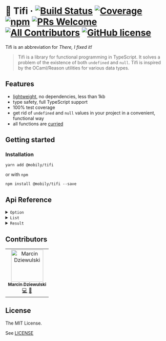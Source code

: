  # 🔧 Tifi &middot; [![Build Status](https://img.shields.io/travis/com/mobily/tifi.svg?style=flat-square&logo=travis)](https://travis-ci.com/mobily/tifi) [![Coverage](https://img.shields.io/coveralls/github/mobily/tifi.svg?style=flat-square&logo=coveralls)](https://coveralls.io/github/mobily/tifi?branch=master) [![npm](https://img.shields.io/npm/v/@mobily/tifi.svg?style=flat-square&logo=npm)](https://www.npmjs.com/package/@mobily/tifi) [![PRs Welcome](https://img.shields.io/badge/PRs-welcome-brightgreen.svg?style=flat-square)](http://makeapullrequest.com) [![All Contributors](https://img.shields.io/badge/all_contributors-1-orange.svg?style=flat-square)](#contributors) [![GitHub license](https://img.shields.io/badge/license-MIT-blue.svg?style=flat-square)](https://github.com/mobily/tifi/blob/master/LICENSE)

Tifi is an abbreviation for _There, I fixed it!_

> Tifi is a library for functional programming in TypeScript. It solves a problem of the existence of both <code>undefined</code> and <code>null</code>. Tifi is inspired by the OCaml/Reason utilities for various data types.

## Features

- [lightweight](https://bundlephobia.com/result?p=@mobily/tifi), no dependencies, less than 1kb
- type safety, full TypeScript support
- 100% test coverage
- get rid of `undefined` and `null` values in your project in a convenient, functional way
- all functions are [curried](https://medium.com/javascript-scene/curry-and-function-composition-2c208d774983)

## Getting started

### Installation

```shell
yarn add @mobily/tifi
```

or with `npm`

```shell
npm install @mobily/tifi --save
```

## Api Reference

<!-- TOC:START - Do not remove or modify this section -->
<details>
<summary><code>Option</code></summary>

* [fromNullable](docs/option.md#fromnullable)
* [fromFalsy](docs/option.md#fromfalsy)
* [fromPredicate](docs/option.md#frompredicate)
* [isSome](docs/option.md#issome)
* [isNone](docs/option.md#isnone)
* [flatMap](docs/option.md#flatmap)
* [mapNullable](docs/option.md#mapnullable)
* [map](docs/option.md#map)
* [mapWithDefault](docs/option.md#mapwithdefault)
* [getExn](docs/option.md#getexn)
* [getWithDefault](docs/option.md#getwithdefault)
* [match](docs/option.md#match)
* [toNullable](docs/option.md#tonullable)
* [toUndefined](docs/option.md#toundefined)
</details>

<details>
<summary><code>List</code></summary>

* [head](docs/list.md#head)
* [tail](docs/list.md#tail)
* [get](docs/list.md#get)
* [getBy](docs/list.md#getby)
* [take](docs/list.md#take)
* [drop](docs/list.md#drop)
* [splitAt](docs/list.md#splitat)
</details>

<details>
<summary><code>Result</code></summary>

* [fromNullable](docs/result.md#fromnullable)
* [fromFalsy](docs/result.md#fromfalsy)
* [fromPredicate](docs/result.md#frompredicate)
* [isOk](docs/result.md#isok)
* [isError](docs/result.md#iserror)
* [flatMap](docs/result.md#flatmap)
* [map](docs/result.md#map)
* [mapWithDefault](docs/result.md#mapwithdefault)
* [getExn](docs/result.md#getexn)
* [getWithDefault](docs/result.md#getwithdefault)
* [match](docs/result.md#match)
</details>

<!-- TOC:END -->

## Contributors

<!-- ALL-CONTRIBUTORS-LIST:START - Do not remove or modify this section -->
<!-- prettier-ignore -->
<table><tr><td align="center"><a href="https://twitter.com/__marcin_"><img src="https://avatars1.githubusercontent.com/u/1467712?v=4" width="100px;" alt="Marcin Dziewulski"/><br /><sub><b>Marcin Dziewulski</b></sub></a><br /><a href="https://github.com/mobily/tifi/commits?author=mobily" title="Code">💻</a> <a href="https://github.com/mobily/tifi/commits?author=mobily" title="Documentation">📖</a></td></tr></table>

<!-- ALL-CONTRIBUTORS-LIST:END -->

## License

The MIT License.

See [LICENSE](LICENSE)
